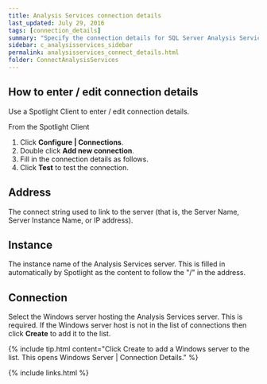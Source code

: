 ```yaml
---
title: Analysis Services connection details
last_updated: July 29, 2016
tags: [connection_details]
summary: "Specify the connection details for SQL Server Analysis Services."
sidebar: c_analysisservices_sidebar
permalink: analysisservices_connect_details.html
folder: ConnectAnalysisServices
---
```




## How to enter / edit connection details

Use a Spotlight Client to enter / edit connection details.

From the Spotlight Client

1.  Click **Configure \| Connections**.
2.  Double click **Add new connection**.
3.  Fill in the connection details as follows.
4.  Click **Test** to test the connection.


## Address

The connect string used to link to the server (that is, the Server Name, Server Instance Name, or IP address).

## Instance

The instance name of the Analysis Services server. This is filled in automatically by Spotlight as the content to follow the "/" in the address.

## Connection

Select the Windows server hosting the Analysis Services server. This is required. If the Windows server host is not in the list of connections then click **Create** to add it to the list.


  {% include tip.html content="Click Create to add a Windows server to the list. This opens Windows Server \| Connection Details." %}




{% include links.html %}
